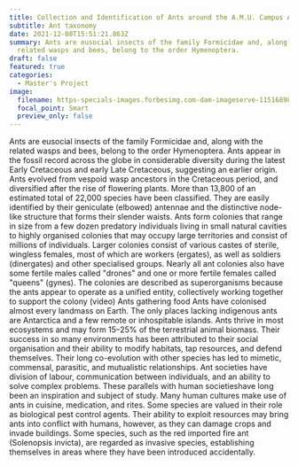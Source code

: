 ```yaml
---
title: Collection and Identification of Ants around the A.M.U. Campus Aligarh, India.
subtitle: Ant taxonomy
date: 2021-12-08T15:51:21.863Z
summary: Ants are eusocial insects of the family Formicidae and, along with the
  related wasps and bees, belong to the order Hymenoptera.
draft: false
featured: true
categories:
  - Master's Project
image:
  filename: https-specials-images.forbesimg.com-dam-imageserve-1151689898-0x0.jpg-fit-scale.jpeg
  focal_point: Smart
  preview_only: false
---
```

Ants are eusocial insects of the family Formicidae and, along with the related wasps and bees, belong to the order Hymenoptera. Ants appear in the fossil record across the globe in considerable diversity during the latest Early Cretaceous and early Late Cretaceous, suggesting an earlier origin. Ants evolved from vespoid wasp ancestors in the Cretaceous period, and diversified after the rise of flowering plants. More than 13,800 of an estimated total of 22,000 species have been classified. They are easily identified by their geniculate (elbowed) antennae and the distinctive node-like structure that forms their slender waists. Ants form colonies that range in size from a few dozen predatory individuals living in small natural cavities to highly organised colonies that may occupy large territories and consist of millions of individuals. Larger colonies consist of various castes of sterile, wingless females, most of which are workers (ergates), as well as soldiers (dinergates) and other specialised groups. Nearly all ant colonies also have some fertile males called "drones" and one or more fertile females called "queens" (gynes). The colonies are described as superorganisms because the ants appear to operate as a unified entity, collectively working together to support the colony  (video) Ants gathering food Ants have colonised almost every landmass on Earth. The only places lacking indigenous ants are Antarctica and a few remote or inhospitable islands. Ants thrive in most ecosystems and may form 15–25% of the terrestrial animal biomass. Their success in so many environments has been attributed to their social organisation and their ability to modify habitats, tap resources, and defend themselves. Their long co-evolution with other species has led to mimetic, commensal, parasitic, and mutualistic relationships. Ant societies have division of labour, communication between individuals, and an ability to solve complex problems. These parallels with human societieshave long been an inspiration and subject of study. Many human cultures make use of ants in cuisine, medication, and rites. Some species are valued in their role as biological pest control agents. Their ability to exploit resources may bring ants into conflict with humans, however, as they can damage crops and invade buildings. Some species, such as the red imported fire ant (Solenopsis invicta), are regarded as invasive species, establishing themselves in areas where they have been introduced accidentally.